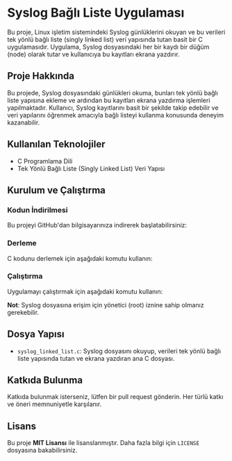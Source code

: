 # Syslog Bağlı Liste Uygulaması

Bu proje, Linux işletim sistemindeki Syslog günlüklerini okuyan ve bu verileri tek yönlü bağlı liste (singly linked list) veri yapısında tutan basit bir C uygulamasıdır. Uygulama, Syslog dosyasındaki her bir kaydı bir düğüm (node) olarak tutar ve kullanıcıya bu kayıtları ekrana yazdırır.

## Proje Hakkında

Bu projede, Syslog dosyasındaki günlükleri okuma, bunları tek yönlü bağlı liste yapısına ekleme ve ardından bu kayıtları ekrana yazdırma işlemleri yapılmaktadır. Kullanıcı, Syslog kayıtlarını basit bir şekilde takip edebilir ve veri yapılarını öğrenmek amacıyla bağlı listeyi kullanma konusunda deneyim kazanabilir.

## Kullanılan Teknolojiler

- C Programlama Dili
- Tek Yönlü Bağlı Liste (Singly Linked List) Veri Yapısı

## Kurulum ve Çalıştırma

### Kodun İndirilmesi

Bu projeyi GitHub'dan bilgisayarınıza indirerek başlatabilirsiniz:


### Derleme

C kodunu derlemek için aşağıdaki komutu kullanın:


### Çalıştırma

Uygulamayı çalıştırmak için aşağıdaki komutu kullanın:


**Not**: Syslog dosyasına erişim için yönetici (root) iznine sahip olmanız gerekebilir.

## Dosya Yapısı

- `syslog_linked_list.c`: Syslog dosyasını okuyup, verileri tek yönlü bağlı liste yapısında tutan ve ekrana yazdıran ana C dosyası.

## Katkıda Bulunma

Katkıda bulunmak isterseniz, lütfen bir pull request gönderin. Her türlü katkı ve öneri memnuniyetle karşılanır.

## Lisans

Bu proje **MIT Lisansı** ile lisanslanmıştır. Daha fazla bilgi için `LICENSE` dosyasına bakabilirsiniz.

